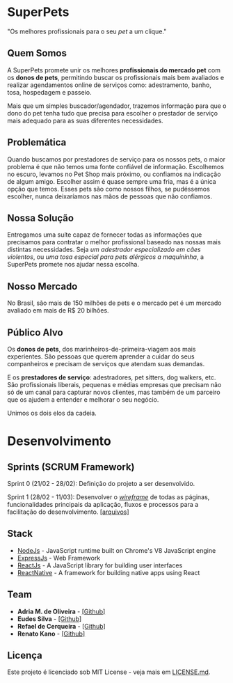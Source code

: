 # SuperPets

"Os melhores profissionais para o seu *pet* a um clique."

## Quem Somos
A SuperPets promete unir os melhores **profissionais do mercado pet** com os **donos de pets**, permitindo buscar os profissionais mais bem avaliados e realizar agendamentos online de serviços como: adestramento, banho, tosa, hospedagem e passeio. 

Mais que um simples buscador/agendador, trazemos informação para que o dono do pet tenha tudo que precisa para escolher o prestador de serviço mais adequado para as suas diferentes necessidades.

## Problemática
Quando buscamos por prestadores de serviço para os nossos pets, o maior problema é que não temos uma fonte confiável de informação. Escolhemos no escuro, levamos no Pet Shop mais próximo, ou confiamos na indicação de algum amigo. Escolher assim é quase sempre uma fria, mas é a única opção que temos. Esses pets são como nossos filhos, se pudéssemos escolher, nunca deixaríamos nas mãos de pessoas que não confiamos. 

## Nossa Solução
Entregamos uma suíte capaz de fornecer todas as informações que precisamos para contratar o melhor profissional baseado nas nossas mais distintas necessidades. Seja *um adestrador especializado em cães violentos*, ou *uma tosa especial para pets alérgicos a maquininha*, a SuperPets promete nos ajudar nessa escolha. 

## Nosso Mercado
No Brasil, são mais de 150 milhões de pets e o mercado pet é um mercado avaliado em mais de R$ 20 bilhões. 

## Público Alvo
Os **donos de pets**, dos marinheiros-de-primeira-viagem aos mais experientes. São pessoas que querem aprender a cuidar do seus companheiros e precisam de serviços que atendam suas demandas. 

E os **prestadores de serviço**: adestradores, pet sitters, dog walkers, etc. São profissionais liberais, pequenas e médias empresas que precisam não só de um canal para capturar novos clientes, mas também de um parceiro que os ajudem a entender e melhorar o seu negócio. 

Unimos os dois elos da cadeia.

# Desenvolvimento
## Sprints (SCRUM Framework)
Sprint 0 (21/02 - 28/02): Definição do projeto a ser desenvolvido.

Sprint 1 (28/02 - 11/03): Desenvolver o [*wireframe*](https://github.com/renatokano/dh-super-pets/blob/master/instructions/Sprint-1.pdf) de todas as páginas, funcionalidades principais da aplicação, fluxos e processos para a facilitação do desenvolvimento. [[arquivos]](https://github.com/renatokano/dh-super-pets/tree/master/layout)

## Stack
* [NodeJs](https://nodejs.org/dist/latest-v12.x/docs/api/) - JavaScript runtime built on Chrome's V8 JavaScript engine
* [ExpressJs](https://expressjs.com/en/4x/api.html) - Web Framework
* [ReactJs](https://reactjs.org/docs/getting-started.html) - A JavaScript library for building user interfaces
* [ReactNative](https://facebook.github.io/react-native) - A framework for building native apps using React

## Team
* **Adria M. de Oliveira** - [[Github]](https://github.com/adriamenezes)
* **Eudes Silva** - [[Github]](https://github.com/EudesJS)
* **Refael de Cerqueira** - [[Github]](#)
* **Renato Kano** - [[Github]](https://github.com/renatokano)

## Licença
Este projeto é licenciado sob MIT License - veja mais em [LICENSE.md](LICENSE.md).
